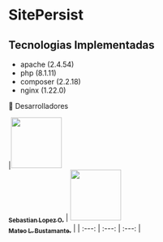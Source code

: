 
# SitePersist

## Tecnologias Implementadas

- apache (2.4.54)
- php (8.1.11)
- composer (2.2.18)
- nginx (1.22.0)


💪 Desarrolladores

|[<img src="https://avatars.githubusercontent.com/u/100486485?s=400&u=02ff2d86a4f8eeef6491b1a491e7f2b7e10e3785&v=4" width="100px;"/><br /><sub><b>Sebastian Lopez O.</b></sub>](https://github.com/SebastianLopezOsorno-SENA) 
| [<img src="https://avatars.githubusercontent.com/u/103140681?v=4" width="100px;"/><br /><sub><b>Mateo L. Bustamante.</b></sub>](https://github.com/Matthew1403) |
| :---: | :---: | :---: |
